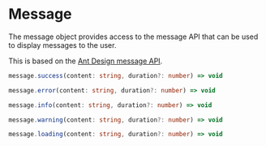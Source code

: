 # Message

The message object provides access to the message API that can be used to display messages to the user.

This is based on the [Ant Design message API](https://ant.design/components/message).

```typescript
message.success(content: string, duration?: number) => void 
```

```typescript
message.error(content: string, duration?: number) => void 
```

```typescript
message.info(content: string, duration?: number) => void 
```

```typescript
message.warning(content: string, duration?: number) => void 
```

```typescript
message.loading(content: string, duration?: number) => void 
```

